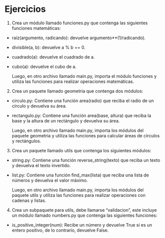 # Ejercicios

1. Crea un módulo llamado funciones.py que contenga las siguientes funciones
matemáticas:
* raiz(argumento, radicando): devuelve argumento**(1/radicando).
* divisible(a, b): devuelve a % b == 0.
* cuadrado(a): devuelve el cuadrado de a.
* cubo(a): devuelve el cubo de a.

  Luego, en otro archivo llamado main.py, importa el módulo funciones y utiliza las
funciones para realizar operaciones matemáticas.

2. Crea un paquete llamado geometria que contenga dos módulos:
* circulo.py: Contiene una función area(radio) que reciba el radio de un círculo y devuelva su área.
* rectangulo.py: Contiene una función area(base, altura) que reciba la base y la altura de un rectángulo y devuelva su área.

  Luego, en otro archivo llamado main.py, importa los módulos del paquete
geometria y utiliza las funciones para calcular áreas de círculos y rectángulos.

3. Crea un paquete llamado utils que contenga los siguientes módulos:
* string.py: Contiene una función reverse_string(texto) que reciba un texto y devuelva el texto invertido.
* list.py: Contiene una función find_max(lista) que reciba una lista de números y devuelva el valor máximo.

  Luego, en otro archivo llamado main.py, importa los módulos del paquete utils y utiliza las funciones para realizar operaciones con cadenas y listas.

4. Crea un subpaquete para utils, debe llamarse “validacion”, este incluye un módulo llamado numbers.py que contenga las siguientes funciones:
* is_positive_integer(num): Recibe un número y devuelve True si es un entero positivo, de lo contrario, devuelve False.
